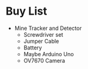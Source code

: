 # Buy List

*   Mine Tracker and Detector
    - Screwdriver set
    - Jumper Cable
    - Battery
    - Maybe Arduino Uno
    - OV7670 Camera
